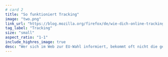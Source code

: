 ```yaml
---
# card 2
title: "So funktioniert Tracking"
image: "two.png"
link_url: "https://blog.mozilla.org/firefox/de/wie-dich-online-tracking-manipuliert-und-wie-du-wieder-die-kontrolle-uebernimmst?utm_source=www.mozilla.org&utm_medium=referral&utm_campaign=election&utm_content=card"
tag_label: "Tracking"
size: "small"
aspect_ratio: "1-1"
include_highres_image: true
desc: "Wer sich im Web zur EU-Wahl informiert, bekommt oft nicht die gesamte Informations-Vielfalt präsentiert. Wir sagen dir, warum."
---
```

